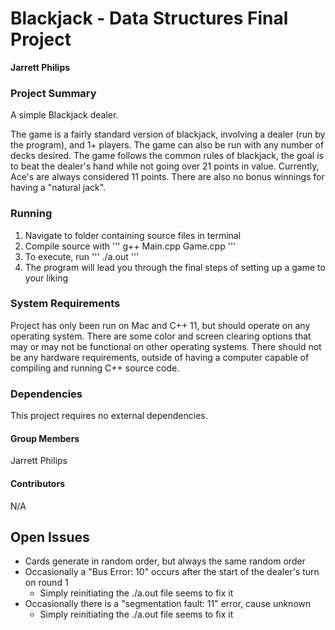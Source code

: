 # Blackjack - Data Structures Final Project
**Jarrett Philips**

### Project Summary
A simple Blackjack dealer. 

The game is a fairly standard version of blackjack, involving a dealer (run by the program), and 1+ players. The game can also be run with any number of decks desired. The game follows the common rules of blackjack, the goal is to beat the dealer's hand while not going over 21 points in value. Currently, Ace's are always considered 11 points. There are also no bonus winnings for having a "natural jack".

### Running
1. Navigate to folder containing source files in terminal
2. Compile source with
	'''
	g++ Main.cpp Game.cpp
	'''
3. To execute, run 
	'''
	./a.out
	'''
4. The program will lead you through the final steps of setting up a game to your liking

### System Requirements
Project has only been run on Mac and C++ 11, but should operate on any operating system. There are some color and screen clearing options that may or may not be functional on other operating systems. There should not be any hardware requirements, outside of having a computer capable of compiling and running C++ source code.

### Dependencies
This project requires no external dependencies.

#### Group Members
Jarrett Philips
#### Contributors
N/A

## Open	Issues
- Cards generate in random order, but always the same random order
- Occasionally a "Bus Error: 10" occurs after the start of the dealer's turn on round 1
	- Simply reinitiating the ./a.out file seems to fix it
- Occasionally there is a "segmentation fault: 11" error, cause unknown
	- Simply reinitiating the ./a.out file seems to fix it